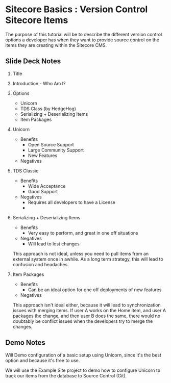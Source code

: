 # Sitecore Basics : Version Control Sitecore Items

The purpose of this tutorial will be to describe the different version control options a developer has when they want to provide source control on the items they are creating within the Sitecore CMS.

## Slide Deck Notes

1. Title
2. Introduction - Who Am I?
3. Options
    * Unicorn
    * TDS Class (by HedgeHog)
    * Serializing + Deserializing Items
    * Item Packages
4. Unicorn
	* Benefits
		* Open Source Support
		* Large Community Support
		* New Features
	* Negatives
5. TDS Classic
	* Benefits
		* Wide Acceptance
		* Good Support
	* Negatives
		* Requires all developers to have a License
		* 
6. Serializing + Deserializing Items
	* Benefits
		* Very easy to perform, and great in one off situations
	* Negatives
		* Will lead to lost changes

	This approach is not ideal, unless you need to pull items from an external system once in awhile.  As a long term strategy, this will lead to confusion and headaches.

7. Item Packages
	* Benefits
		* Can be an ideal option for one off deployments of new features.
	* Negatives

	This approach isn't ideal either, because it will lead to synchronization issues with merging items.  If user A works on the Home item, and user A packages the change, and then user B does the same, there would no doubtably be conflict issues when the developers try to merge the changes.

## Demo Notes

Will Demo configuration of a basic setup using Unicorn, since it's the best option and because it's free to use.

We will use the Example Site project to demo how to configure Unicorn to track our items from the database to Source Control (Git).